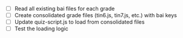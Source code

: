 - [ ] Read all existing bai files for each grade
- [ ] Create consolidated grade files (tin6.js, tin7.js, etc.) with bai keys
- [ ] Update quiz-script.js to load from consolidated files
- [ ] Test the loading logic
